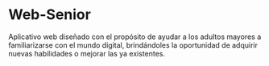# Web-Senior
Aplicativo web diseñado con el propósito de ayudar a los adultos mayores a familiarizarse con el mundo digital, brindándoles la oportunidad de adquirir nuevas habilidades o mejorar las ya existentes.
